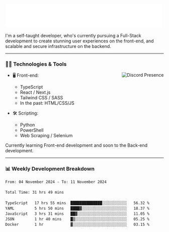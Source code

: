 <img src="assets/wave.svg" alt=":wave:" />

I'm a self-taught developer, who's currently pursuing a Full-Stack development to create stunning user experiences on the front-end, and scalable and secure infrastructure on the backend.

---

### 🧑‍💻 Technologies & Tools

<a href="https://discord.com/users/414304208649453568" target="_blank" rel="nofollow">
   <img src="https://lanyard-profile-readme.vercel.app/api/414304208649453568?idleMessage=Probably%20doing%20something%20else..." alt="Discord Presence" align="right">
</a>

- 🖥️ Front-end:

  - TypeScript
  - React / Next.js
  - Tailwind CSS / SASS
  - In the past: HTML/CSS/JS

- 🛠 Scripting:

  - Python
  - PowerShell
  - Web Scraping / Selenium

Currently learning Front-end development and soon to the Back-end development.

---

### 📊 Weekly Development Breakdown

<!-- ![ccrsxx's GitHub Stats](https://github-readme-stats.vercel.app/api?username=ccrsxx&count_private=true&theme=tokyonight) -->
<!-- ![ccrsxx's Top Langs](https://github-readme-stats.vercel.app/api/top-langs/?username=ccrsxx&hide=lua,java,html&theme=tokyonight) -->

<!--START_SECTION:waka-->

```txt
From: 04 November 2024 - To: 11 November 2024

Total Time: 31 hrs 49 mins

TypeScript   17 hrs 55 mins  ██████████████░░░░░░░░░░░   56.32 %
YAML         5 hrs 50 mins   ████▓░░░░░░░░░░░░░░░░░░░░   18.37 %
JavaScript   3 hrs 31 mins   ██▓░░░░░░░░░░░░░░░░░░░░░░   11.05 %
JSON         1 hr 40 mins    █▒░░░░░░░░░░░░░░░░░░░░░░░   05.25 %
Docker       1 hr            ▓░░░░░░░░░░░░░░░░░░░░░░░░   03.15 %
```

<!--END_SECTION:waka-->
